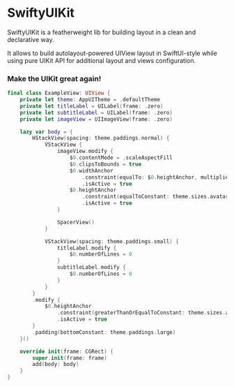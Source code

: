# SwiftyUIKit

SwiftyUIKit is a featherweight lib for building layout in a clean and declarative way.

It allows to build autolayout-powered UIView layout in SwiftUI-style 
while using pure UIKit API for additional layout and views configuration.


### Make the UIKit great again!

```swift
final class ExampleView: UIView {
    private let theme: AppUITheme = .defaultTheme
    private let titleLabel = UILabel(frame: .zero)
    private let subtitleLabel = UILabel(frame: .zero)
    private let imageView = UIImageView(frame: .zero)

    lazy var body = {
        HStackView(spacing: theme.paddings.normal) {
            VStackView {
                imageView.modify {
                    $0.contentMode = .scaleAspectFill
                    $0.clipsToBounds = true
                    $0.widthAnchor
                        .constraint(equalTo: $0.heightAnchor, multiplier: 1.0)
                        .isActive = true
                    $0.heightAnchor
                        .constraint(equalToConstant: theme.sizes.avatar)
                        .isActive = true
                }

                SpacerView()
            }

            VStackView(spacing: theme.paddings.small) {
                titleLabel.modify {
                    $0.numberOfLines = 0
                }
                subtitleLabel.modify {
                    $0.numberOfLines = 0
                }
            }
        }
        .modify {
            $0.heightAnchor
                .constraint(greaterThanOrEqualToConstant: theme.sizes.avatar)
                .isActive = true
        }
        .padding(bottomConstant: theme.paddings.large)
    }()

    override init(frame: CGRect) {
        super.init(frame: frame)
        add(body: body)
    }
}
```
